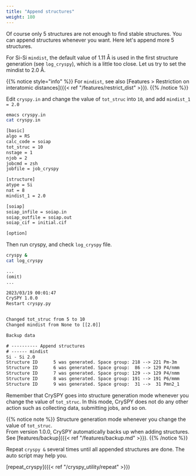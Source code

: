 ```yaml
---
title: "Append structures"
weight: 180
---
```


Of course only 5 structures are not enough to find stable structures.
You can append structures whenever you want.
Here let's append more 5 structures.

For Si-Si `mindist`, the default value of 1.11 Å is used in the first structure generation (see `log_cryspy`), which is a little too close.
Let us try to set the mindist to 2.0 Å.

{{% notice style="info" %}}
For `mindist`, see also [Features > Restriction on interatomic distances]({{< ref "/features/restrict_dist" >}}).
{{% /notice %}}

Edit `cryspy.in` and change the value of `tot_struc` into `10`, and add `mindist_1 = 2.0`

``` zsh
emacs cryspy.in
cat cryspy.in
```

``` txt
[basic]
algo = RS
calc_code = soiap
tot_struc = 10
nstage = 1
njob = 2
jobcmd = zsh
jobfile = job_cryspy

[structure]
atype = Si
nat = 8
mindist_1 = 2.0

[soiap]
soiap_infile = soiap.in
soiap_outfile = soiap.out
soiap_cif = initial.cif

[option]
```

Then run cryspy, and check `log_cryspy` file.

``` zsh
cryspy &
cat log_cryspy
```

``` txt
...
(omit)
...

2023/03/19 00:01:47
CrySPY 1.0.0
Restart cryspy.py


Changed tot_struc from 5 to 10
Changed mindist from None to [[2.0]]

Backup data

# ---------- Append structures
# ------ mindist
Si - Si 2.0
Structure ID      5 was generated. Space group: 218 --> 221 Pm-3m
Structure ID      6 was generated. Space group:  86 --> 129 P4/nmm
Structure ID      7 was generated. Space group: 129 --> 129 P4/nmm
Structure ID      8 was generated. Space group: 191 --> 191 P6/mmm
Structure ID      9 was generated. Space group:  31 -->  31 Pmn2_1
```

Remember that CrySPY goes into structure generation mode whenever you change the value of `tot_struc`.
In this mode, CrySPY does not do any other action such as collecting data, submitting jobs, and so on.


{{% notice note %}}
Structure generation mode whenever you change the value of `tot_struc`.  
From version 1.0.0, CrySPY automatically backs up when adding structures.
See [features/backup]({{< ref "/features/backup.md" >}}).
{{% /notice %}}


Repeat `cryspy &` several times until all appended structures are done.
The auto script may help you.

[repeat_cryspy]({{< ref "/cryspy_utility/repeat" >}})